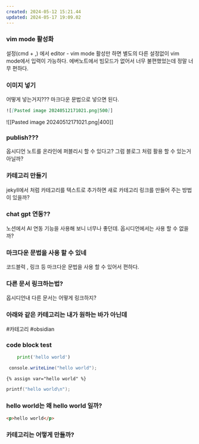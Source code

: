 ```yaml
---
created: 2024-05-12 15:21.44
updated: 2024-05-17 19:09.02
---
```

### vim mode 활성화
설정(cmd + ,) 에서 editor - vim mode 활성만 하면 별도의 다른 설정없이 vim mode에서 입력이 가능하다.
에버노트에서 빔모드가 없어서 너무 불편했었는데 정말 너무 편하다.

### 이미지 넣기
어떻게 넣는거지???
마크다운 문법으로 넣으면 된다. 

```markdown
![[Pasted image 20240512171021.png|500]]
```

![[Pasted image 20240512171021.png|400]]

### publish???
옵시디언 노트를 온라인에 퍼블리시 할 수 있다고? 
그럼 블로그 처럼 활용 할 수 있는거 아닐까?

### 카테고리 만들기
jekyll에서 처럼 카테고리를 텍스트로 추가하면 새로 카테고리 링크를 만들어 주는 방법이 있을까?

### chat gpt 연동??
노션에서 AI 연동 기능을 사용해 보니 너무나 좋던데. 옵시디언에서는 사용 할 수 없을까?

### 마크다운 문법을 사용 할 수 있네
코드블럭 , 링크 등 마크다운 문법을 사용 할 수 있어서 편하다.

### 다른 문서 링크하는법?
옵시디언내 다른 문서는 어떻게 링크하지?

### 아래와 같은 카테고리는 내가 원하는 바가 아닌데
#카테고리 #obsidian

### code block test

```python
	print('hello world')
```

```csharp
 console.writeLine("hello world");
```

```liquid
{% assign var="hello world" %}
```

```cpp
printf("hello world\n");
```

### hello world는 왜 hello world 일까?

```html
<p>hello world</p>
```

### 카테고리는 어떻게 만들까?

